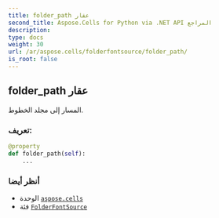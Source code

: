 ```yaml
---
title: folder_path عقار
second_title: Aspose.Cells for Python via .NET API المراجع
description:
type: docs
weight: 30
url: /ar/aspose.cells/folderfontsource/folder_path/
is_root: false
---
```

##  folder_path عقار

المسار إلى مجلد الخطوط.
###  تعريف:
```python
@property
def folder_path(self):
    ...
```

###  أنظر أيضا
* الوحدة [`aspose.cells`](../../)
* فئة [`FolderFontSource`](/cells/python-net/ar/aspose.cells/folderfontsource)
